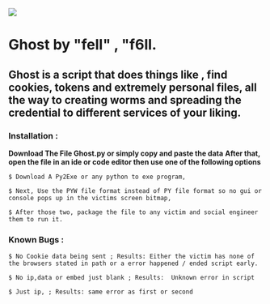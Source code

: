 ![](https://get.wallhere.com/photo/illustration-text-logo-ghost-brand-Ghost-B-C-calligraphy-number-font-trademark-151230.jpg)
# Ghost by "fell" , "f6ll.
## Ghost is a script that does things like , find cookies, tokens and extremely personal files, all the way to creating worms and spreading the credential to different services of your liking.

### Installation :
**Download The File Ghost.py or simply copy and paste the data**
**After that, open the file in an ide or code editor then use one of the following options** <br>
```
$ Download A Py2Exe or any python to exe program,

$ Next, Use the PYW file format instead of PY file format so no gui or console pops up in the victims screen bitmap,

$ After those two, package the file to any victim and social engineer them to run it.
```


### Known Bugs :
```
$ No Cookie data being sent ; Results: Either the victim has none of the browsers stated in path or a error happened / ended script early.

$ No ip,data or embed just blank ; Results:  Unknown error in script

$ Just ip, ; Results: same error as first or second
```
